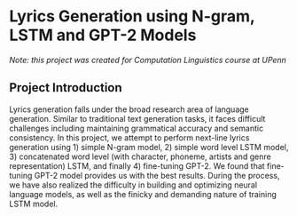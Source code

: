 # Lyrics Generation using N-gram, LSTM and GPT-2 Models

*Note: this project was created for Computation Linguistics course at UPenn*

## Project Introduction

Lyrics generation falls under the broad research area of language generation. Similar to traditional text generation tasks, it faces difficult challenges including maintaining grammatical accuracy and semantic consistency. In this project, we attempt to perform next-line lyrics generation using 1) simple N-gram model, 2) simple word level LSTM model, 3) concatenated word level (with character, phoneme, artists and genre representation) LSTM, and finally 4) fine-tuning GPT-2. We found that fine-tuning GPT-2 model provides us with the best results. During the process, we have also realized the difficulty in building and optimizing neural language models, as well as  the finicky and demanding nature of training LSTM model.


